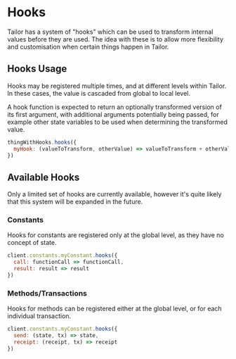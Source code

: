 # Hooks

Tailor has a system of "hooks" which can be used to transform internal values before they are used. The idea with these is to allow more flexibility and customisation when certain things happen in Tailor.

## Hooks Usage

Hooks may be registered multiple times, and at different levels within Tailor. In these cases, the value is cascaded from global to local level.

A hook function is expected to return an optionally transformed version of its first argument, with additional arguments potentially being passed, for example other state variables to be used when determining the transformed value.

```js
thingWithHooks.hooks({
  myHook: (valueToTransform, otherValue) => valueToTransform + otherValue
})
```

## Available Hooks

Only a limited set of hooks are currently available, however it's quite likely that this system will be expanded in the future.

### Constants

Hooks for constants are registered only at the global level, as they have no concept of state.

```js
client.constants.myConstant.hooks({
  call: functionCall => functionCall,
  result: result => result
})
```

### Methods/Transactions

Hooks for methods can be registered either at the global level, or for each individual transaction.

```js
client.constants.myConstant.hooks({
  send: (state, tx) => state,
  receipt: (receipt, tx) => receipt
})
```
